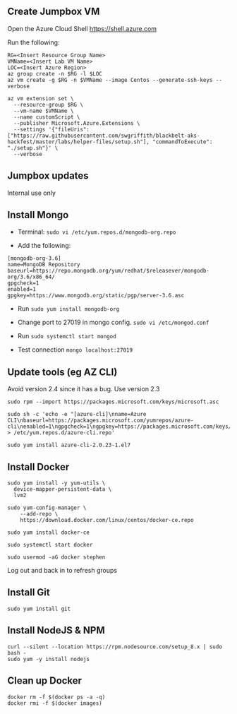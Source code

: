 ## Create Jumpbox VM
Open the Azure Cloud Shell
https://shell.azure.com

Run the following:
```
RG=<Insert Resource Group Name>
VMName=<Insert Lab VM Name>
LOC=<Insert Azure Region>
az group create -n $RG -l $LOC
az vm create -g $RG -n $VMName --image Centos --generate-ssh-keys --verbose

az vm extension set \
  --resource-group $RG \
  --vm-name $VMName \
  --name customScript \
  --publisher Microsoft.Azure.Extensions \
  --settings '{"fileUris": ["https://raw.githubusercontent.com/swgriffith/blackbelt-aks-hackfest/master/labs/helper-files/setup.sh"], "commandToExecute": "./setup.sh"}' \
  --verbose
```


## Jumpbox updates

Internal use only

## Install Mongo

* Terminal: `sudo vi /etc/yum.repos.d/mongodb-org.repo`

* Add the following:

```
[mongodb-org-3.6]
name=MongoDB Repository
baseurl=https://repo.mongodb.org/yum/redhat/$releasever/mongodb-org/3.6/x86_64/
gpgcheck=1
enabled=1
gpgkey=https://www.mongodb.org/static/pgp/server-3.6.asc
```

* Run `sudo yum install mongodb-org`

* Change port to 27019 in mongo config. `sudo vi /etc/mongod.conf`

* Run `sudo systemctl start mongod`

* Test connection `mongo localhost:27019`

## Update tools (eg AZ CLI)

Avoid version 2.4 since it has a bug. Use version 2.3

```
sudo rpm --import https://packages.microsoft.com/keys/microsoft.asc

sudo sh -c 'echo -e "[azure-cli]\nname=Azure CLI\nbaseurl=https://packages.microsoft.com/yumrepos/azure-cli\nenabled=1\ngpgcheck=1\ngpgkey=https://packages.microsoft.com/keys/microsoft.asc" > /etc/yum.repos.d/azure-cli.repo'

sudo yum install azure-cli-2.0.23-1.el7
```

## Install Docker

```
sudo yum install -y yum-utils \
  device-mapper-persistent-data \
  lvm2

sudo yum-config-manager \
    --add-repo \
    https://download.docker.com/linux/centos/docker-ce.repo

sudo yum install docker-ce

sudo systemctl start docker

sudo usermod -aG docker stephen
```
Log out and back in to refresh groups

## Install Git
```
sudo yum install git
```

## Install NodeJS & NPM

```
curl --silent --location https://rpm.nodesource.com/setup_8.x | sudo bash -
sudo yum -y install nodejs

```


## Clean up Docker

```
docker rm -f $(docker ps -a -q)
docker rmi -f $(docker images)
```

